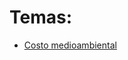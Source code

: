 # Temas:
* [Costo medioambiental](https://github.com/westoleaboat/Bitcoin/blob/main/Costo%20medioambiental.md)

